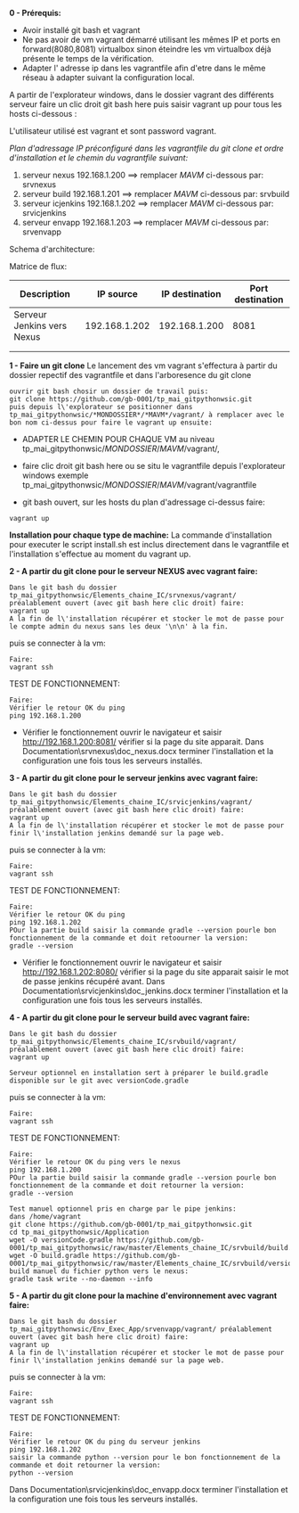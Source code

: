 **0 - Prérequis:**
- Avoir installé git bash et vagrant
- Ne pas avoir de vm vagrant démarré utilisant les mêmes IP et ports en forward(8080,8081) virtualbox sinon éteindre les vm virtualbox déjà présente le temps de la vérification.
- Adapter l' adresse ip dans les vagrantfile afin d'etre dans le même réseau à adapter suivant la configuration local.

A partir de l'explorateur windows, dans le dossier vagrant des différents serveur faire un clic droit git bash here puis saisir vagrant up pour tous les hosts ci-dessous :

L'utilisateur utilisé est vagrant et sont password vagrant.

*Plan d'adressage IP préconfiguré dans les vagrantfile du git clone et ordre d'installation et le chemin du vagrantfile suivant:*
1. serveur nexus 192.168.1.200          ==> remplacer *MAVM* ci-dessous par: srvnexus
2. serveur build 192.168.1.201          ==> remplacer *MAVM* ci-dessous par: srvbuild
3. serveur icjenkins 192.168.1.202      ==> remplacer *MAVM* ci-dessous par: srvicjenkins
4. serveur envapp 192.168.1.203           ==> remplacer *MAVM* ci-dessous par: srvenvapp

Schema d'architecture:


Matrice de flux:

| Description               | IP source   | IP destination  | Port destination|
|---------------------------|-------------|-----------------|-----------------|
|Serveur Jenkins vers Nexus |192.168.1.202| 192.168.1.200   |       8081      |
|                           |             |                 |                 |
|                           |             |                 |                 |

**1 - Faire un git clone**
Le lancement des vm vagrant s'effectura à partir du dossier repectif des vagrantfile et dans l'arboresence du git clone
```shell
ouvrir git bash chosir un dossier de travail puis:
git clone https://github.com/gb-0001/tp_mai_gitpythonwsic.git
puis depuis l\'explorateur se positionner dans tp_mai_gitpythonwsic/*MONDOSSIER*/*MAVM*/vagrant/ à remplacer avec le bon nom ci-dessus pour faire le vagrant up ensuite:

```

- ADAPTER LE CHEMIN POUR CHAQUE VM au niveau tp_mai_gitpythonwsic/*MONDOSSIER*/*MAVM*/vagrant/,
- faire clic droit git bash here ou se situ le vagrantfile depuis l'explorateur windows exemple tp_mai_gitpythonwsic/*MONDOSSIER*/*MAVM*/vagrant/vagrantfile

- git bash ouvert, sur les hosts du plan d'adressage ci-dessus faire:
```shell
vagrant up
```



**Installation pour chaque type de machine:**
La commande d'installation pour executer le script install.sh est inclus directement dans le vagrantfile et l'installation s'effectue au moment du vagrant up.

**2 - A partir du git clone pour le serveur NEXUS avec vagrant faire:**

```shell
Dans le git bash du dossier tp_mai_gitpythonwsic/Elements_chaine_IC/srvnexus/vagrant/ préalablement ouvert (avec git bash here clic droit) faire:
vagrant up
A la fin de l\'installation récupérer et stocker le mot de passe pour le compte admin du nexus sans les deux '\n\n' à la fin.

```
puis se connecter à la vm:
```shell
Faire:
vagrant ssh
```

TEST DE FONCTIONNEMENT:
```shell
Faire:
Vérifier le retour OK du ping
ping 192.168.1.200

```
- Vérifier le fonctionnement ouvrir le navigateur et saisir http://192.168.1.200:8081/ vérifier si la page du site apparait.
Dans Documentation\srvnexus\doc_nexus.docx terminer l'installation et la configuration une fois tous les serveurs installés.

**3 - A partir du git clone pour le serveur jenkins avec vagrant faire:**

```shell
Dans le git bash du dossier tp_mai_gitpythonwsic/Elements_chaine_IC/srvicjenkins/vagrant/ préalablement ouvert (avec git bash here clic droit) faire:
vagrant up
A la fin de l\'installation récupérer et stocker le mot de passe pour finir l\'installation jenkins demandé sur la page web.

```
puis se connecter à la vm:
```shell
Faire:
vagrant ssh
```

TEST DE FONCTIONNEMENT:
```shell
Faire:
Vérifier le retour OK du ping
ping 192.168.1.202
POur la partie build saisir la commande gradle --version pourle bon fonctionnement de la commande et doit retoourner la version:
gradle --version
```
- Vérifier le fonctionnement ouvrir le navigateur et saisir http://192.168.1.202:8080/ vérifier si la page du site apparait saisir le mot de passe jenkins récupéré avant.
Dans Documentation\srvicjenkins\doc_jenkins.docx terminer l'installation et la configuration une fois tous les serveurs installés.


**4 - A partir du git clone pour le serveur build avec vagrant faire:**

```shell
Dans le git bash du dossier tp_mai_gitpythonwsic/Elements_chaine_IC/srvbuild/vagrant/ préalablement ouvert (avec git bash here clic droit) faire:
vagrant up

Serveur optionnel en installation sert à préparer le build.gradle disponible sur le git avec versionCode.gradle

```
puis se connecter à la vm:
```shell
Faire:
vagrant ssh
```

TEST DE FONCTIONNEMENT:
```shell
Faire:
Vérifier le retour OK du ping vers le nexus
ping 192.168.1.200
POur la partie build saisir la commande gradle --version pourle bon fonctionnement de la commande et doit retourner la version:
gradle --version

Test manuel optionnel pris en charge par le pipe jenkins:
dans /home/vagrant
git clone https://github.com/gb-0001/tp_mai_gitpythonwsic.git
cd tp_mai_gitpythonwsic/Application
wget -O versionCode.gradle https://github.com/gb-0001/tp_mai_gitpythonwsic/raw/master/Elements_chaine_IC/srvbuild/build.gradle
wget -O build.gradle https://github.com/gb-0001/tp_mai_gitpythonwsic/raw/master/Elements_chaine_IC/srvbuild/versionCode.gradle
build manuel du fichier python vers le nexus:
gradle task write --no-daemon --info

```


**5 - A partir du git clone pour la machine d'environnement avec vagrant faire:**

```shell
Dans le git bash du dossier tp_mai_gitpythonwsic/Env_Exec_App/srvenvapp/vagrant/ préalablement ouvert (avec git bash here clic droit) faire:
vagrant up
A la fin de l\'installation récupérer et stocker le mot de passe pour finir l\'installation jenkins demandé sur la page web.

```
puis se connecter à la vm:
```shell
Faire:
vagrant ssh
```

TEST DE FONCTIONNEMENT:
```shell
Faire:
Vérifier le retour OK du ping du serveur jenkins
ping 192.168.1.202
saisir la commande python --version pour le bon fonctionnement de la commande et doit retourner la version:
python --version
```

Dans Documentation\srvicjenkins\doc_envapp.docx terminer l'installation et la configuration une fois tous les serveurs installés.


